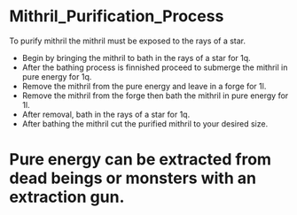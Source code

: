 # Mithril_Purification_Process
To purify mithril the mithril must be exposed to the rays of a star.
* Begin by bringing the mithril to bath in the rays of a star for 1q.
* After the bathing process is finnished proceed to submerge the mithril in pure energy for 1q.
* Remove the mithril from the pure energy and leave in a forge for 1l.
* Remove the mithril from the forge then bath the mithril in pure energy for 1l.
* After removal, bath in the rays of a star for 1q.
* After bathing the mithril cut the purified mithril to your desired size.
# Pure energy can be extracted from dead beings or monsters with an extraction gun.
